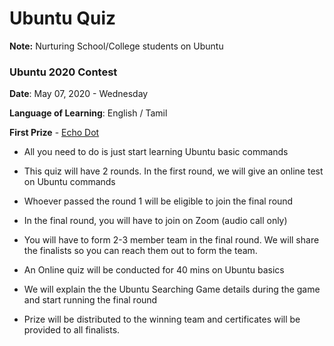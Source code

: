 # Ubuntu Quiz

**Note:** Nurturing School/College students on Ubuntu 



### Ubuntu 2020 Contest

**Date**: May 07, 2020 - Wednesday

**Language of Learning**: English / Tamil

**First Prize** - [Echo Dot](https://www.amazon.in/All-new-Echo-Dot-3rd-Gen/dp/B07PFFMP9P/ref=sr_1_1?dchild=1&keywords=alexa&qid=1589329705&sr=8-1)

- All you need to do is just start learning Ubuntu basic commands

- This quiz will have 2 rounds. In the first round, we will give an online test on Ubuntu commands

- Whoever passed the round 1 will be eligible to join the final round

- In the final round, you will have to join on Zoom (audio call only)

- You will have to form 2-3 member team in the final round. We will share the finalists so you can reach them out to form the team.

- An Online quiz will be conducted for 40 mins on Ubuntu basics

- We will explain the the Ubuntu Searching Game details during the game and start running the final round

- Prize will be distributed to the winning team and certificates will be provided to all finalists.